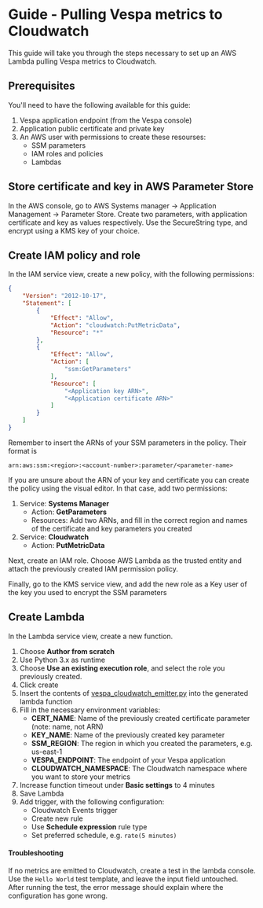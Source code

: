 # Guide - Pulling Vespa metrics to Cloudwatch

This guide will take you through the steps necessary to set up an AWS Lambda pulling Vespa metrics to Cloudwatch.

## Prerequisites
You'll need to have the following available for this guide:
1. Vespa application endpoint (from the Vespa console)
2. Application public certificate and private key
3. An AWS user with permissions to create these resourses:
    * SSM parameters
    * IAM roles and policies
    * Lambdas

## Store certificate and key in AWS Parameter Store
In the AWS console, go to AWS Systems manager -> Application Management -> Parameter Store.
Create two parameters, with application certificate and key as values respectively. Use the SecureString type, and encrypt using a KMS key of your choice.

## Create IAM policy and role
In the IAM service view, create a new policy, with the following permissions:
```json
{
    "Version": "2012-10-17",
    "Statement": [
        {
            "Effect": "Allow",
            "Action": "cloudwatch:PutMetricData",
            "Resource": "*"
        },
        {
            "Effect": "Allow",
            "Action": [
                "ssm:GetParameters"
            ],
            "Resource": [
                "<Application key ARN>",
                "<Application certificate ARN>"
            ]
        }
    ]
}
```

Remember to insert the ARNs of your SSM parameters in the policy. Their format is
```
arn:aws:ssm:<region>:<account-number>:parameter/<parameter-name>
 ```

If you are unsure about the ARN of your key and certificate you can create the policy using the visual editor.
In that case, add two permissions:
1. Service: **Systems Manager**
    * Action: **GetParameters**
    * Resources: Add two ARNs, and fill in the correct region and names of the certificate and key parameters you created
2. Service: **Cloudwatch**
    * Action: **PutMetricData**

Next, create an IAM role. Choose AWS Lambda as the trusted entity and attach the previously created IAM permission policy.

Finally, go to the KMS service view, and add the new role as a Key user of the key you used to encrypt the SSM parameters

## Create Lambda

In the Lambda service view, create a new function.
1. Choose **Author from scratch**
2. Use Python 3.x as runtime
3. Choose **Use an existing execution role**, and select the role you previously created.
4. Click create
5. Insert the contents of [vespa_cloudwatch_emitter.py](./vespa_cloudwatch_emitter.py) into the generated lambda function
6. Fill in the necessary environment variables:
    * **CERT_NAME**: Name of the previously created certificate parameter (note: name, not ARN)
    * **KEY_NAME**: Name of the previously created key parameter
    * **SSM_REGION**: The region in which you created the parameters, e.g. us-east-1
    * **VESPA_ENDPOINT**: The endpoint of your Vespa application
    * **CLOUDWATCH_NAMESPACE**: The Cloudwatch namespace where you want to store your metrics
7. Increase function timeout under **Basic settings** to 4 minutes
8. Save Lambda
9. Add trigger, with the following configuration:
    * Cloudwatch Events trigger
    * Create new rule
    * Use **Schedule expression** rule type
    * Set preferred schedule, e.g. `rate(5 minutes)`

#### Troubleshooting
If no metrics are emitted to Cloudwatch, create a test in the lambda console. Use the `Hello World` test template, and leave the input field untouched.
After running the test, the error message should explain where the configuration has gone wrong.